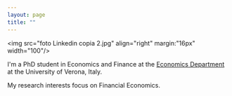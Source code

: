 ```yaml
---
layout: page
title: ""
---
```


<img src="foto Linkedin copia 2.jpg" align="right" margin:"16px" width="100"/>

I'm a PhD student in Economics and Finance at the [Economics Department](https://www.dse.univr.it) at the University of Verona, Italy. 

My research interests focus on Financial Economics.

